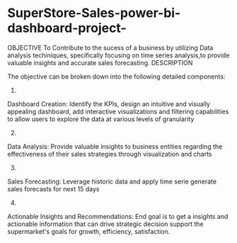# SuperStore-Sales-power-bi-dashboard-project-

OBJECTIVE 
To Contribute to the sucess of a business by utilizing Data analysis techiniques, specifically focusing on time series analysis,to provide valuable insights and accurate sales forecasting.
DESCRIPTION


The objective can be broken down into the following detailed components:

1.
Dashboard Creation: Identify the KPIs, design an intuitive and visually appealing dashboard, add interactive visualizations and filtering capabilities to allow users to explore the data at various levels of granularity

2.

Data Analysis: Provide valuable insights to business entities regarding the effectiveness of their sales strategies through visualization and charts

3.
Sales Forecasting: Leverage historic data and apply time serie generate sales forecasts for next 15 days

4.
Actionable Insights and Recommendations: End goal is to get a 
insights and actionable information that can drive strategic decision support the supermarket's goals for growth, efficiency, satisfaction.
